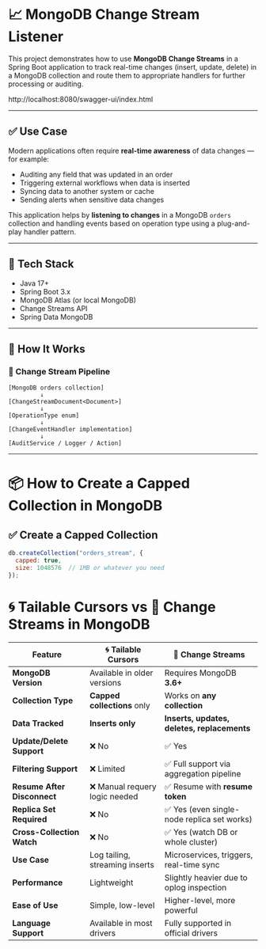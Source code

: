 # 📈 MongoDB Change Stream Listener

This project demonstrates how to use **MongoDB Change Streams** in a Spring Boot application to track real-time changes (insert, update, delete) in a MongoDB collection and route them to appropriate handlers for further processing or auditing.

http://localhost:8080/swagger-ui/index.html

---

## ✅ Use Case

Modern applications often require **real-time awareness** of data changes — for example:

- Auditing any field that was updated in an order
- Triggering external workflows when data is inserted
- Syncing data to another system or cache
- Sending alerts when sensitive data changes

This application helps by **listening to changes** in a MongoDB `orders` collection and handling events based on operation type using a plug-and-play handler pattern.

---

## 🧱 Tech Stack

- Java 17+
- Spring Boot 3.x
- MongoDB Atlas (or local MongoDB)
- Change Streams API
- Spring Data MongoDB

---

## 🧠 How It Works

### 🔁 Change Stream Pipeline

```text
[MongoDB orders collection]
         ↓
[ChangeStreamDocument<Document>]
         ↓
[OperationType enum]
         ↓
[ChangeEventHandler implementation]
         ↓
[AuditService / Logger / Action]
```

---

# 📦 How to Create a Capped Collection in MongoDB

## ✅ Create a Capped Collection

```javascript
db.createCollection("orders_stream", {
  capped: true,
  size: 1048576  // 1MB or whatever you need
});

```

# 🌀 Tailable Cursors vs 🔄 Change Streams in MongoDB

| Feature                        | 🌀 **Tailable Cursors**                         | 🔄 **Change Streams**                          |
|-------------------------------|-----------------------------------------------|------------------------------------------------|
| **MongoDB Version**           | Available in older versions                   | Requires MongoDB **3.6+**                      |
| **Collection Type**           | **Capped collections** only                   | Works on **any collection**                    |
| **Data Tracked**              | **Inserts only**                              | **Inserts, updates, deletes, replacements**    |
| **Update/Delete Support**     | ❌ No                                          | ✅ Yes                                          |
| **Filtering Support**         | ❌ Limited                                     | ✅ Full support via aggregation pipeline        |
| **Resume After Disconnect**   | ❌ Manual requery logic needed                 | ✅ Resume with **resume token**                |
| **Replica Set Required**      | ❌ No                                          | ✅ Yes (even single-node replica set works)     |
| **Cross-Collection Watch**    | ❌ No                                          | ✅ Yes (watch DB or whole cluster)             |
| **Use Case**                  | Log tailing, streaming inserts                | Microservices, triggers, real-time sync        |
| **Performance**               | Lightweight                                   | Slightly heavier due to oplog inspection       |
| **Ease of Use**               | Simple, low-level                             | Higher-level, more powerful                    |
| **Language Support**          | Available in most drivers                     | Fully supported in official drivers            |

